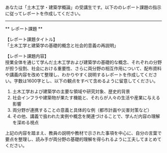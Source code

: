 あなたは「土木工学・建築学概論」の受講生です。以下ののレポート課題の指示に従ってレポートを作成してください。

---------------------------------------
** レポート課題 **

【レポート課題タイトル】  
「土木工学と建築学の基礎的概念と社会的意義の再説明」

【レポート課題内容】  
授業全体を通じて学んだ土木工学および建築学の基礎的な概念、それぞれの分野が担う役割、社会における重要性、さらに両分野の相互作用について、配布資料や講義内容を改めて整理し、わかりやすく説明するレポートを作成してください。字数は1600字とし、以下の観点をすべて含めるように留意してください。

1. 土木工学および建築学の主要な領域や研究対象、歴史的背景  
2. 社会インフラや建築物が果たす機能と、それらが人々の生活や産業に与える影響  
3. 両分野が連携することの意義と具体的な例（都市計画や災害対策など）  
4. その他、講義で扱われた実例や概念を関連づけることで、学んだ内容の理解を深める視点  

上記の内容を踏まえ、教員の説明や教材で示された事項を中心に、自分の言葉で要点を整理し、読み手が両分野の基礎的理解を得られるように工夫してまとめてください。